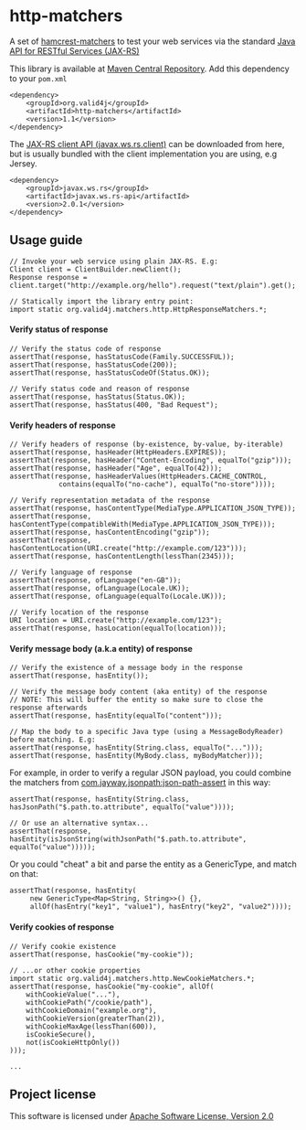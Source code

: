 http-matchers
=============

A set of [hamcrest-matchers](http://hamcrest.org/JavaHamcrest/) to test 
your web services via the standard [Java API for RESTful Services (JAX-RS)](https://jax-rs-spec.java.net/)

This library is available at [Maven Central Repository](http://search.maven.org/).
Add this dependency to your `pom.xml`

    <dependency>
	    <groupId>org.valid4j</groupId>
	    <artifactId>http-matchers</artifactId>
	    <version>1.1</version>
    </dependency>

The [JAX-RS client API (javax.ws.rs.client)](https://docs.oracle.com/javaee/7/api/index.html?javax/ws/rs/client/package-summary.html)
can be downloaded from here, but is usually bundled with the client implementation you are using, e.g Jersey.

    <dependency>
	    <groupId>javax.ws.rs</groupId>
	    <artifactId>javax.ws.rs-api</artifactId>
	    <version>2.0.1</version>
    </dependency>

## Usage guide

    // Invoke your web service using plain JAX-RS. E.g:
    Client client = ClientBuilder.newClient();
    Response response = client.target("http://example.org/hello").request("text/plain").get();
    
    // Statically import the library entry point:
    import static org.valid4j.matchers.http.HttpResponseMatchers.*;

#### Verify status of response

    // Verify the status code of response
    assertThat(response, hasStatusCode(Family.SUCCESSFUL));
    assertThat(response, hasStatusCode(200));
    assertThat(response, hasStatusCodeOf(Status.OK));

    // Verify status code and reason of response
    assertThat(response, hasStatus(Status.OK));
    assertThat(response, hasStatus(400, "Bad Request");

#### Verify headers of response

    // Verify headers of response (by-existence, by-value, by-iterable)
    assertThat(response, hasHeader(HttpHeaders.EXPIRES));
    assertThat(response, hasHeader("Content-Encoding", equalTo("gzip")));
    assertThat(response, hasHeader("Age", equalTo(42)));
    assertThat(response, hasHeaderValues(HttpHeaders.CACHE_CONTROL,
                contains(equalTo("no-cache"), equalTo("no-store"))));

    // Verify representation metadata of the response
    assertThat(response, hasContentType(MediaType.APPLICATION_JSON_TYPE));
    assertThat(response, hasContentType(compatibleWith(MediaType.APPLICATION_JSON_TYPE)));
    assertThat(response, hasContentEncoding("gzip"));
    assertThat(response, hasContentLocation(URI.create("http://example.com/123")));
    assertThat(response, hasContentLength(lessThan(2345)));

    // Verify language of response
    assertThat(response, ofLanguage("en-GB"));
    assertThat(response, ofLanguage(Locale.UK));
    assertThat(response, ofLanguage(equalTo(Locale.UK)));

    // Verify location of the response
    URI location = URI.create("http://example.com/123");
    assertThat(response, hasLocation(equalTo(location)));

#### Verify message body (a.k.a entity) of response

    // Verify the existence of a message body in the response
    assertThat(response, hasEntity());

    // Verify the message body content (aka entity) of the response
    // NOTE: This will buffer the entity so make sure to close the response afterwards
    assertThat(response, hasEntity(equalTo("content")));
    
    // Map the body to a specific Java type (using a MessageBodyReader) before matching. E.g:
    assertThat(response, hasEntity(String.class, equalTo("...")));
    assertThat(response, hasEntity(MyBody.class, myBodyMatcher)));

For example, in order to verify a regular JSON payload, you could combine the matchers from
[com.jayway.jsonpath:json-path-assert](https://github.com/jayway/JsonPath/tree/master/json-path-assert) in this way:

    assertThat(response, hasEntity(String.class, hasJsonPath("$.path.to.attribute", equalTo("value"))));

    // Or use an alternative syntax...
    assertThat(response, hasEntity(isJsonString(withJsonPath("$.path.to.attribute", equalTo("value")))));

Or you could "cheat" a bit and parse the entity as a GenericType, and match on that:

    assertThat(response, hasEntity(
         new GenericType<Map<String, String>>() {},
         allOf(hasEntry("key1", "value1"), hasEntry("key2", "value2"))));

#### Verify cookies of response

    // Verify cookie existence
    assertThat(response, hasCookie("my-cookie"));

    // ...or other cookie properties
    import static org.valid4j.matchers.http.NewCookieMatchers.*;
    assertThat(response, hasCookie("my-cookie", allOf(
        withCookieValue("..."),
        withCookiePath("/cookie/path"),
        withCookieDomain("example.org"),
        withCookieVersion(greaterThan(2)),
        withCookieMaxAge(lessThan(600)),
        isCookieSecure(),
        not(isCookieHttpOnly())
    )));

    ...
    
## Project license

This software is licensed under [Apache Software License, Version 2.0](http://www.apache.org/licenses/LICENSE-2.0.txt)
